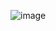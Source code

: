 ![image](https://github.com/jho5at12/jho5at12/assets/145422019/1fabdaef-9193-41ba-9cef-a9810b7c4b1b)
